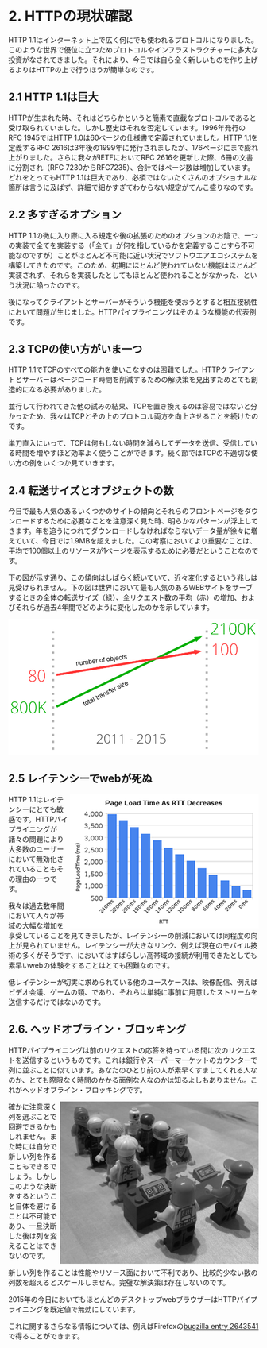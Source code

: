 # 2. HTTPの現状確認

HTTP 1.1はインターネット上で広く何にでも使われるプロトコルになりました。このような世界で優位に立つためプロトコルやインフラストラクチャーに多大な投資がなされてきました。それにより、今日では自ら全く新しいものを作り上げるよりはHTTPの上で行うほうが簡単なのです。

## 2.1 HTTP 1.1は巨大

HTTPが生まれた時、それはどちらかというと簡素で直截なプロトコルであると受け取られていました。しかし歴史はそれを否定しています。1996年発行のRFC 1945ではHTTP 1.0は60ページの仕様書で定義されていました。HTTP 1.1を定義するRFC 2616は3年後の1999年に発行されましたが、176ページにまで膨れ上がりました。さらに我々がIETFにおいてRFC 2616を更新した際、6冊の文書に分割され（RFC 7230からRFC7235）、合計ではページ数は増加しています。どれをとってもHTTP 1.1は巨大であり、必須ではないたくさんのオプショナルな箇所は言うに及ばず、詳細で細かすぎてわからない規定がてんこ盛りなのです。

## 2.2 多すぎるオプション

HTTP 1.1の微に入り際に入る規定や後の拡張のためのオプションのお陰で、一つの実装で全てを実装する（「全て」が何を指しているかを定義することすら不可能なのですが）ことがほとんど不可能に近い状況でソフトウエアエコシステムを構築してきたのです。このため、初期にほとんど使われていない機能はほとんど実装されず、それらを実装したとしてもほとんど使われることがなかった、という状況に陥ったのです。

後になってクライアントとサーバーがそういう機能を使おうとすると相互接続性において問題が生じました。HTTPパイプライニングはそのような機能の代表例です。

## 2.3 TCPの使い方がいま一つ

HTTP 1.1でTCPのすべての能力を使いこなすのは困難でした。HTTPクライアントとサーバーはページロード時間を削減するための解決策を見出すためとても創造的になる必要がありました。

並行して行われてきた他の試みの結果、TCPを置き換えるのは容易ではないと分かったため、我々はTCPとその上のプロトコル両方を向上させることを続けたのです。

単刀直入にいって、TCPは何もしない時間を減らしてデータを送信、受信している時間を増やすほど効率よく使うことができます。続く節ではTCPの不適切な使い方の例をいくつか見ていきます。

## 2.4 転送サイズとオブジェクトの数

今日で最も人気のあるいくつかのサイトの傾向とそれらのフロントページをダウンロードするために必要なことを注意深く見た時、明らかなパターンが浮上してきます。年を追うにつれてダウンロードしなければならないデータ量が徐々に増えていて、今日では1.9MBを超えました。この考察においてより重要なことは、平均で100個以上のリソースが1ページを表示するために必要だということなのです。

下の図が示す通り、この傾向はしばらく続いていて、近々変化するという兆しは見受けられません。下の図は世界において最も人気のあるWEBサイトをサーブするときの全体の転送サイズ（緑）、全リクエスト数の平均（赤）の増加、およびそれらが過去4年間でどのように変化したのかを示しています。

![transfer size growth](../images/transfer-size-growth.png)

## 2.5 レイテンシーでwebが死ぬ

<img style="float: right;" src="../images/page-load-time-rtt-decreases.png" />

HTTP 1.1はレイテンシーにとても敏感です。HTTPパイプライニングが諸々の問題により大多数のユーザーにおいて無効化されていることもその理由の一つです。

我々は過去数年間において人々が帯域の大幅な増加を享受していることを見てきましたが、レイテンシーの削減においては同程度の向上が見られていません。レイテンシーが大きなリンク、例えば現在のモバイル技術の多くがそうです、においてはすばらしい高帯域の接続が利用できたとしても素早いwebの体験をすることはとても困難なのです。

低レイテンシーが切実に求められている他のユースケースは、映像配信、例えばビデオ会議、ゲームの類、であり、それらは単純に事前に用意したストリームを送信するだけではないのです。

## 2.6. ヘッドオブライン・ブロッキング

HTTPパイプライニングは前のリクエストの応答を待っている間に次のリクエストを送信するというものです。これは銀行やスーパーマーケットのカウンターで列に並ぶことに似ています。あなたのひとり前の人が素早くすましてくれる人なのか、とても際限なく時間のかかる面倒な人なのかは知るよしもありません。これがヘッドオブライン・ブロッキングです。

<img style="float: right;" src="../images/head-of-line-blocking.jpg" />

確かに注意深く列を選ぶことで回避できるかもしれません。また時には自分で新しい列を作ることもできるでしょう。しかしこのような決断をするということ自体を避けることは不可能であり、一旦決断した後は列を変えることはできないのです。

新しい列を作ることは性能やリソース面において不利であり、比較的少ない数の列数を超えるとスケールしません。完璧な解決策は存在しないのです。

2015年の今日においてもほとんどのデスクトップwebブラウザーはHTTPパイプライニングを既定値で無効にしています。

これに関するさらなる情報については、例えばFirefoxの[bugzilla entry 2643541](https://bugzilla.mozilla.org/show_bug.cgi?id=264354)で得ることができます。
